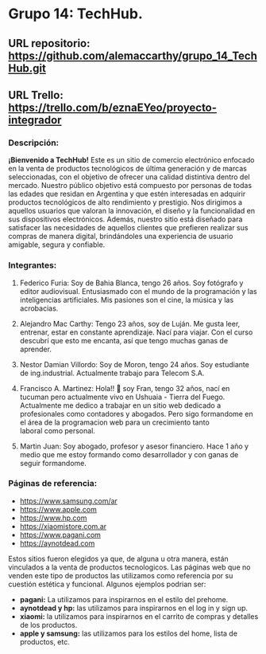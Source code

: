 # Grupo 14: TechHub.
## URL repositorio: https://github.com/alemaccarthy/grupo_14_TechHub.git
## URL Trello: https://trello.com/b/eznaEYeo/proyecto-integrador

### Descripción:

**¡Bienvenido a TechHub!**
Este es un sitio de comercio electrónico enfocado en la venta de productos tecnológicos de última generación y de marcas seleccionadas, con el objetivo de ofrecer una calidad distintiva dentro del mercado.
Nuestro público objetivo está compuesto por personas de todas las edades que residan en Argentina y que estén interesadas en adquirir productos tecnológicos de alto rendimiento y prestigio. Nos dirigimos a aquellos usuarios que valoran la innovación, el diseño y la funcionalidad en sus dispositivos electrónicos.
Además, nuestro sitio está diseñado para satisfacer las necesidades de aquellos clientes que prefieren realizar sus compras de manera digital, brindándoles una experiencia de usuario amigable, segura y confiable.

### Integrantes:

1. Federico Furia: Soy de Bahia Blanca, tengo 26 años. Soy fotógrafo y editor audiovisual. Entusiasmado con el mundo de la programación y las inteligencias artificiales. Mis pasiones son el cine, la música y las acrobacias.

2. Alejandro Mac Carthy: Tengo 23 años, soy de Luján. Me gusta leer, entrenar, estar en constante aprendizaje. Nací para viajar. Con el curso descubrí que esto me encanta, así que tengo muchas ganas de aprender.

3. Nestor Damian Villordo: Soy de Moron, tengo 24 años. Soy estudiante de ing.industrial. Actualmente trabajo para Telecom S.A.

4. Francisco A. Martinez: Hola!! 🙂 soy Fran, tengo 32 años, nací en tucuman pero actualmente vivo en Ushuaia - Tierra del Fuego. Actualmente me dedico a trabajar en un sitio web dedicado a profesionales como contadores y abogados. Pero sigo formandome en el área de la programacion web para un crecimiento tanto laboral como personal.

5. Martin Juan: Soy abogado, profesor y asesor financiero. Hace 1 año y medio que me estoy formando como desarrollador y con ganas de seguir formandome.

### Páginas de referencia:

+ https://www.samsung.com/ar
+ https://www.apple.com
+ https://www.hp.com
+ https://xiaomistore.com.ar
+ https://www.pagani.com
+ https://aynotdead.com


Estos sitios fueron elegidos ya que, de alguna u otra manera, están vinculados a la venta de productos tecnologicos. Las páginas web que no venden este tipo de productos las utilizamos como referencia por su cuestión estética y funcional. 
Algunos ejemplos podrian ser:  

+ **pagani:** La utilizamos para inspirarnos en el estilo del prehome.
+ **aynotdead y hp:** las utilizamos para inspirarnos en el log in y sign up.
+ **xiaomi:** la utilizamos para inspirarnos en el carrito de compras y detalles de los productos.
+ **apple y samsung:** las utilizamos para los estilos del home, lista de productos, etc.